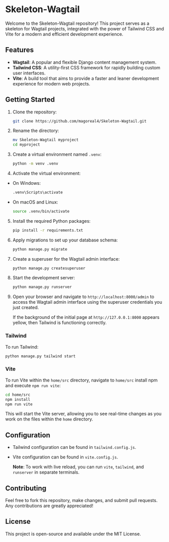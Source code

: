 # Skeleton-Wagtail

Welcome to the Skeleton-Wagtail repository! This project serves as a skeleton for Wagtail projects, integrated with the power of Tailwind CSS and Vite for a modern and efficient development experience.

## Features

- **Wagtail**: A popular and flexible Django content management system.
- **Tailwind CSS**: A utility-first CSS framework for rapidly building custom user interfaces.
- **Vite**: A build tool that aims to provide a faster and leaner development experience for modern web projects.

## Getting Started

1. Clone the repository:
   
   ```bash
   git clone https://github.com/magoreal4/Skeleton-Wagtail.git
   ```

2. Rename the directory:
   
   ```bash
   mv Skeleton-Wagtail myproject
   cd myproject
   ```

3. Create a virtual environment named `.venv`:
   
   ```bash
   python -m venv .venv
   ```

4. Activate the virtual environment:
- On Windows:
  
  ```bash
  .venv\Scripts\activate
  ```

- On macOS and Linux:
  
  ```bash
  source .venv/bin/activate
  ```
5. Install the required Python packages:
   
   ```bash
   pip install -r requirements.txt
   ```

6. Apply migrations to set up your database schema:
   
   ```bash
   python manage.py migrate
   ```

7. Create a superuser for the Wagtail admin interface:
   
   ```bash
   python manage.py createsuperuser
   ```

8. Start the development server:
   
   ```bash
   python manage.py runserver
   ```

9. Open your browser and navigate to `http://localhost:8000/admin` to access the Wagtail admin interface using the superuser credentials you just created.
   
   If the background of the initial page at `http://127.0.0.1:8000` appears yellow, then Tailwind is functioning correctly.

### Tailwind

To run Tailwind:

```bash
python manage.py tailwind start
```

### Vite

To run Vite within the `home/src` directory, navigate to `home/src` install npm and execute `npm run vite`:

```bash
cd home/src
npm install
npm run vite
```

This will start the Vite server, allowing you to see real-time changes as you work on the files within the `home` directory.

## Configuration

- Tailwind configuration can be found in `tailwind.config.js`.

- Vite configuration can be found in `vite.config.js`.
  
  **Note**: To work with live reload, you can run `vite`, `tailwind`, and `runserver` in separate terminals.

## Contributing

Feel free to fork this repository, make changes, and submit pull requests. Any contributions are greatly appreciated!

## License

This project is open-source and available under the MIT License.
